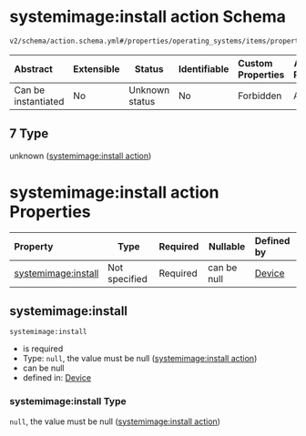# systemimage:install action Schema

```txt
v2/schema/action.schema.yml#/properties/operating_systems/items/properties/steps/items/properties/actions/items/oneOf/7
```




| Abstract            | Extensible | Status         | Identifiable | Custom Properties | Additional Properties | Access Restrictions | Defined In                                                           |
| :------------------ | ---------- | -------------- | ------------ | :---------------- | --------------------- | ------------------- | -------------------------------------------------------------------- |
| Can be instantiated | No         | Unknown status | No           | Forbidden         | Allowed               | none                | [device.schema.json\*](../device.schema.json "open original schema") |

## 7 Type

unknown ([systemimage:install action](device-properties-operating-systems-operating-system-properties-steps-step-properties-group-step-action-oneof-systemimageinstall-action.md))

# systemimage:install action Properties

| Property                                   | Type          | Required | Nullable    | Defined by                                                                                                                                                                                                                                                                                                                                         |
| :----------------------------------------- | ------------- | -------- | ----------- | :------------------------------------------------------------------------------------------------------------------------------------------------------------------------------------------------------------------------------------------------------------------------------------------------------------------------------------------------- |
| [systemimage:install](#systemimageinstall) | Not specified | Required | can be null | [Device](device-properties-operating-systems-operating-system-properties-steps-step-properties-group-step-action-oneof-systemimageinstall-action-properties-systemimageinstall-action.md "v2/schema/action.schema.yml#/properties/operating_systems/items/properties/steps/items/properties/actions/items/oneOf/7/properties/systemimage:install") |

## systemimage:install




`systemimage:install`

-   is required
-   Type: `null`, the value must be null ([systemimage:install action](device-properties-operating-systems-operating-system-properties-steps-step-properties-group-step-action-oneof-systemimageinstall-action-properties-systemimageinstall-action.md))
-   can be null
-   defined in: [Device](device-properties-operating-systems-operating-system-properties-steps-step-properties-group-step-action-oneof-systemimageinstall-action-properties-systemimageinstall-action.md "v2/schema/action.schema.yml#/properties/operating_systems/items/properties/steps/items/properties/actions/items/oneOf/7/properties/systemimage:install")

### systemimage:install Type

`null`, the value must be null ([systemimage:install action](device-properties-operating-systems-operating-system-properties-steps-step-properties-group-step-action-oneof-systemimageinstall-action-properties-systemimageinstall-action.md))
